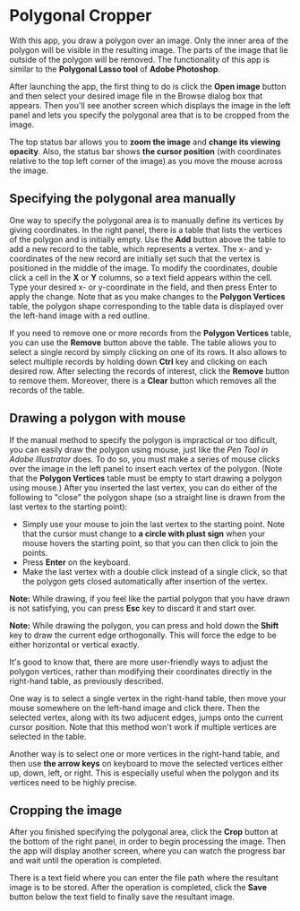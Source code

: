 # Polygonal Cropper
With this app, you draw a polygon over an image. Only the inner area of the polygon will be visible in the resulting image. The parts of the image that lie outside of the polygon will be removed. The functionality of this app is similar to the **Polygonal Lasso tool** of **Adobe Photoshop**.

After launching the app, the first thing to do is click the **Open image** button and then select your desired image file in the Browse dialog box that appears. Then you'll see another screen which displays the image in the left panel and lets you specify the polygonal area that is to be cropped from the image.

The top status bar allows you to **zoom the image** and **change its viewing opacity**. Also, the status bar shows **the cursor position** (with coordinates relative to the top left corner of the image) as you move the mouse across the image.

## Specifying the polygonal area manually
One way to specify the polygonal area is to manually define its vertices by giving coordinates. In the right panel, there is a table that lists the vertices of the polygon and is initially empty. Use the **Add** button above the table to add a new record to the table, which represents a vertex. The x- and y-coordinates of the new record are initially set such that the vertex is positioned in the middle of the image. To modify the coordinates, double click a cell in the **X** or **Y** columns, so a text field appears within the cell. Type your desired x- or y-coordinate in the field, and then press Enter to apply the change. Note that as you make changes to the **Polygon Vertices** table, the polygon shape corresponding to the table data is displayed over the left-hand image with a red outline.

If you need to remove one or more records from the **Polygon Vertices** table, you can use the **Remove** button above the table. The table allows you to select a single record by simply clicking on one of its rows. It also allows to select multiple records by holding down **Ctrl** key and clicking on each desired row. After selecting the records of interest, click the **Remove** button to remove them. Moreover, there is a **Clear** button which removes all the records of the table.

## Drawing a polygon with mouse
If the manual method to specify the polygon is impractical or too dificult, you can easily draw the polygon using mouse, just like the *Pen Tool in Adobe Illustrator* does. To do so, you must make a series of mouse clicks over the image in the left panel to insert each vertex of the polygon. (Note that the **Polygon Vertices** table must be empty to start drawing a polygon using mouse.) After you inserted the last vertex, you can do either of the following to "close" the polygon shape (so a straight line is drawn from the last vertex to the starting point):

- Simply use your mouse to join the last vertex to the starting point. Note that the cursor must change to **a circle with plust sign** when your mouse hovers the starting point, so that you can then click to join the points.
- Press **Enter** on the keyboard.
- Make the last vertex with a double click instead of a single click, so that the polygon gets closed automatically after insertion of the vertex.

**Note:** While drawing, if you feel like the partial polygon that you have drawn is not satisfying, you can press **Esc** key to discard it and start over.

**Note:** While drawing the polygon, you can press and hold down the **Shift** key to draw the current edge orthogonally. This will force the edge to be either horizontal or vertical exactly.

It's good to know that, there are more user-friendly ways to adjust the polygon vertices, rather than modifying their coordinates directly in the right-hand table, as previously described.

One way is to select a single vertex in the right-hand table, then move your mouse somewhere on the left-hand image and click there. Then the selected vertex, along with its two adjucent edges, jumps onto the current cursor position. Note that this method won't work if multiple vertices are selected in the table.

Another way is to select one or more vertices in the right-hand table, and then use **the arrow keys** on keyboard to move the selected vertices either up, down, left, or right. This is especially useful when the polygon and its vertices need to be highly precise.

## Cropping the image
After you finished specifying the polygonal area, click the **Crop** button at the bottom of the right panel, in order to begin processing the image. Then the app will display another screen, where you can watch the progress bar and wait until the operation is completed.

There is a text field where you can enter the file path where the resultant image is to be stored. After the operation is completed, click the **Save** button below the text field to finally save the resultant image.

